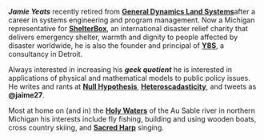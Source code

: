 ***Jamie Yeats*** recently retired from [**General Dynamics Land Systems**](http:www.gdls.com)after a career in systems engineering and program management.  Now a Michigan representative for [**ShelterBox**](http://www.shelterboxUSA.org), an international disaster relief charity that delivers emergency shelter, warmth and dignity to people affected by disaster worldwide, he is also the founder and principal of [**Y8S**](http://www.y8s.org), a consultancy in Detroit.

Always interested in increasing his ***geek quotient*** he is interested in applications of physical and mathematical models to public policy issues.  He writes and rants  at [**Null Hypothesis**](http://www.y8s.org/blog), [**Heteroscadasticity**](http://jaime19683.github.com/hetero/), and tweets as **@jaime27**.  

Most at home on (and in) the [**Holy Waters**](http://www.michigan.gov/dnr/0,4570,7-153-10366_46403_59159-194797--,00.html) of the Au Sable river in northern Michigan his interests include fly fishing, building and using wooden boats, cross country skiing, and [**Sacred Harp**](http://fasola.org) singing.